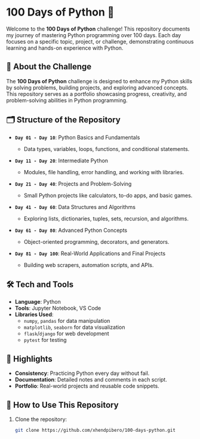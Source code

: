 # 100 Days of Python 🐍

Welcome to the **100 Days of Python** challenge! This repository documents my journey of mastering Python programming over 100 days. Each day focuses on a specific topic, project, or challenge, demonstrating continuous learning and hands-on experience with Python.

## 🚀 About the Challenge

The **100 Days of Python** challenge is designed to enhance my Python skills by solving problems, building projects, and exploring advanced concepts. This repository serves as a portfolio showcasing progress, creativity, and problem-solving abilities in Python programming.

## 🗂️ Structure of the Repository

- **`Day 01 - Day 10`**: Python Basics and Fundamentals
  - Data types, variables, loops, functions, and conditional statements.
  
- **`Day 11 - Day 20`**: Intermediate Python
  - Modules, file handling, error handling, and working with libraries.

- **`Day 21 - Day 40`**: Projects and Problem-Solving
  - Small Python projects like calculators, to-do apps, and basic games.

- **`Day 41 - Day 60`**: Data Structures and Algorithms
  - Exploring lists, dictionaries, tuples, sets, recursion, and algorithms.

- **`Day 61 - Day 80`**: Advanced Python Concepts
  - Object-oriented programming, decorators, and generators.

- **`Day 81 - Day 100`**: Real-World Applications and Final Projects
  - Building web scrapers, automation scripts, and APIs.

## 🛠️ Tech and Tools

- **Language**: Python
- **Tools**: Jupyter Notebook, VS Code
- **Libraries Used**: 
  - `numpy`, `pandas` for data manipulation
  - `matplotlib`, `seaborn` for data visualization
  - `flask`/`django` for web development
  - `pytest` for testing

## 🌟 Highlights

- **Consistency**: Practicing Python every day without fail.
- **Documentation**: Detailed notes and comments in each script.
- **Portfolio**: Real-world projects and reusable code snippets.

## 📂 How to Use This Repository

1. Clone the repository:
   ```bash
   git clone https://github.com/xhendpibero/100-days-python.git
